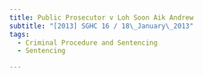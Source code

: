 ```yaml
---
title: Public Prosecutor v Loh Soon Aik Andrew
subtitle: "[2013] SGHC 16 / 18\_January\_2013"
tags:
  - Criminal Procedure and Sentencing
  - Sentencing

---
```


